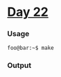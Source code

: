 # [Day 22](https://adventofcode.com/2024/day/22)
### Usage
```
foo@bar:~$ make
```
### Output
```
```
